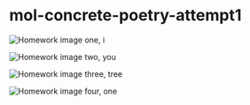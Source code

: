 # mol-concrete-poetry-attempt1

![Homework image one, i](https://itp.leqihe.online/wp-content/uploads/2021/02/Screen-Shot-2021-02-26-at-7.05.39-AM.png)

![Homework image two, you](https://itp.leqihe.online/wp-content/uploads/2021/02/Screen-Shot-2021-02-26-at-7.05.48-AM.png)

![Homework image three, tree](https://itp.leqihe.online/wp-content/uploads/2021/02/Screen-Shot-2021-02-26-at-7.05.25-AM.png)

![Homework image four, one](https://itp.leqihe.online/wp-content/uploads/2021/02/Screen-Shot-2021-02-26-at-1.13.09-PM.png)

